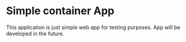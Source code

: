 # Simple container App
This application is just simple web app for testing purposes.
App will be developed in the future.
